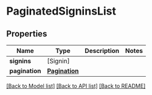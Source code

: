 # PaginatedSigninsList

## Properties
Name | Type | Description | Notes
------------ | ------------- | ------------- | -------------
**signins** | [Signin] |  | 
**pagination** | [**Pagination**](Pagination.md) |  | 

[[Back to Model list]](../README.md#documentation-for-models) [[Back to API list]](../README.md#documentation-for-api-endpoints) [[Back to README]](../README.md)


